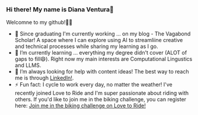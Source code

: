 ### Hi there! My name is Diana Ventura👋

Welcomne to my github!🌸✨

- 🔭 Since graduating I'm currently working ... on my blog - The Vagabond Scholar! A space where I can explore using AI to streamliine creative and technical processes while sharing my learning as I go.
- 🌱 I’m currently learning ... everything my degree didn't cover (ALOT of gaps to fill😄). Right now my main interests are Computational Lingustics and LLMS.
- 🤔 I’m always looking for help with content ideas! The best way to reach me is through [LinkedIn!](https://www.linkedin.com/in/diana-ventura-v/).
- ⚡ Fun fact: I cycle to work every day, no matter the weather! I've recently joined Love to Ride and I'm super passionate about riding with others. If you'd like to join me in the biking challenge, you can register here: [Join me in the biking challenge on Love to Ride!](https://www.lovetoride.net/abz?ic=eab04e9a&locale=en-GB)

<!--
**dianaventura/dianaventura** is a ✨ _special_ ✨ repository because its `README.md` (this file) appears on your GitHub profile.

Here are some ideas to get you started:

- 🔭 I’m currently working on ...
- 🌱 I’m currently learning ...
- 👯 I’m looking to collaborate on ...
- 🤔 I’m looking for help with ...
- 💬 Ask me about ...
- 📫 How to reach me: ...
- 😄 Pronouns: ...
- ⚡ Fun fact: ...
-->
